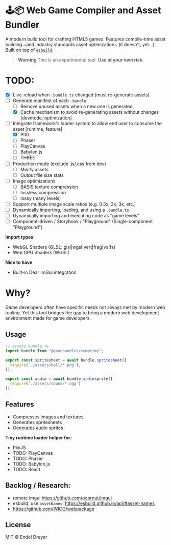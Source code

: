 # 🕹📦 Web Game Compiler and Asset Bundler

A modern build tool for crafting HTML5 games. Features compile-time asset building ~and industry standards asset optimization~ (it doesn't, yet...). Built on top of [`esbuild`](https://esbuild.github.io/).

> **Warning**
> This is an experimental tool.  **Use at your own risk.**

# TODO:

- [x] Live-reload when `.bundle.ts` changed (must re-generate assets)
- [ ] Generate manifest of each `.bundle`
  - [ ] Remove unused assets when a new one is generated.
  - [x] Cache mechanism to avoid re-generating assets without changes [devmode, optimization]
- [ ] Integrate framework's loader system to allow end user to consume the asset [runtime, feature]
  - [x] PIXI
  - [ ] Phaser
  - [ ] PlayCanvas
  - [ ] Babylon.js
  - [ ] THREE
- [ ] Production mode (exclude .js/.css from dev)
  - [ ] Minify assets
  - [ ] Output file size stats
- [ ] Image optimizations
  - [ ] BASIS texture compression
  - [ ] lossless compression
  - [ ] lossy (many levels)
- [ ] Support multiple image scale ratios (e.g. 0.5x, 2x, 3x, etc.)
- [ ] Dynamically importing, loading, and using a `.bundle.ts`
- [ ] Dynamically importing and executing code as "game levels"
- [ ] Component-driven / Storybook / "Playground" (Single-component "Playground")

**Import types**

- WebGL Shaders (GLSL: glsl|wgsl|vert|frag|vs|fs)
- Web GPU Shaders (WGSL)

**Nice to have**

- Built-in Dear ImGui integration

# Why?

Game developers often have specific needs not always met by modern web tooling. Yet this tool bridges the gap to bring a modern web development environment made for game developers.

## Usage

```typescript
// assets.bundle.ts
import bundle from "@gamebundler/comptime";

export const spritesheet = await bundle.spritesheet([
  require('./assets/ball/*.png'),
]);

export const audio = await bundle.audiosprite([
  require('./assets/sound/*.ogg')
]);
```

## Features

- Compresses images and textures
- Generates spritesheets
- Generates audio sprites

**Tiny runtime loader helper for:**

- PixiJS
- TODO: PlayCanvas
- TODO: Phaser
- TODO: Babylon.js
- TODO: React

## Backlog / Research:

- remote imgui https://github.com/ocornut/imgui
- esbuild, use `assetNames`: https://esbuild.github.io/api/#asset-names
- https://github.com/WICG/webpackage

## License

MIT © Endel Dreyer


